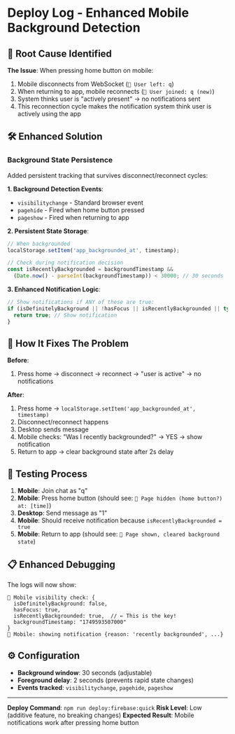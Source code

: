 # Deploy Log - Enhanced Mobile Background Detection

## 🎯 Root Cause Identified

**The Issue**: When pressing home button on mobile:
1. Mobile disconnects from WebSocket (`👋 User left: q`)
2. When returning to app, mobile reconnects (`👋 User joined: q (new)`)  
3. System thinks user is "actively present" → no notifications sent
4. This reconnection cycle makes the notification system think user is actively using the app

## 🛠️ Enhanced Solution

### Background State Persistence
Added persistent tracking that survives disconnect/reconnect cycles:

**1. Background Detection Events**:
- `visibilitychange` - Standard browser event
- `pagehide` - Fired when home button pressed
- `pageshow` - Fired when returning to app

**2. Persistent State Storage**:
```javascript
// When backgrounded
localStorage.setItem('app_backgrounded_at', timestamp);

// Check during notification decision
const isRecentlyBackgrounded = backgroundTimestamp && 
  (Date.now() - parseInt(backgroundTimestamp)) < 30000; // 30 seconds
```

**3. Enhanced Notification Logic**:
```javascript
// Show notifications if ANY of these are true:
if (isDefinitelyBackground || !hasFocus || isRecentlyBackgrounded || typeof document === 'undefined') {
  return true; // Show notification
}
```

## 🔄 How It Fixes The Problem

**Before**:
1. Press home → disconnect → reconnect → "user is active" → no notifications

**After**:
1. Press home → `localStorage.setItem('app_backgrounded_at', timestamp)`
2. Disconnect/reconnect happens
3. Desktop sends message
4. Mobile checks: "Was I recently backgrounded?" → YES → show notification
5. Return to app → clear background state after 2s delay

## 🧪 Testing Process

1. **Mobile**: Join chat as "q"
2. **Mobile**: Press home button (should see: `📱 Page hidden (home button?) at: [time]`)
3. **Desktop**: Send message as "1" 
4. **Mobile**: Should receive notification because `isRecentlyBackgrounded = true`
5. **Mobile**: Return to app (should see: `📱 Page shown, cleared background state`)

## 📋 Enhanced Debugging

The logs will now show:
```
📱 Mobile visibility check: {
  isDefinitelyBackground: false,
  hasFocus: true, 
  isRecentlyBackgrounded: true,  // ← This is the key!
  backgroundTimestamp: "1749593507000"
}
📱 Mobile: showing notification {reason: 'recently backgrounded', ...}
```

## ⚙️ Configuration

- **Background window**: 30 seconds (adjustable)
- **Foreground delay**: 2 seconds (prevents rapid state changes)
- **Events tracked**: `visibilitychange`, `pagehide`, `pageshow`

---
**Deploy Command**: `npm run deploy:firebase:quick`
**Risk Level**: Low (additive feature, no breaking changes)
**Expected Result**: Mobile notifications work after pressing home button
